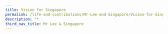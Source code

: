 ```yaml
---
title: Vision for Singapore
permalink: /life-and-contributions/Mr-Lee-and-Singapore/Vision-for-Singapore
description: ""
third_nav_title: Mr Lee & Singapore
---
```

